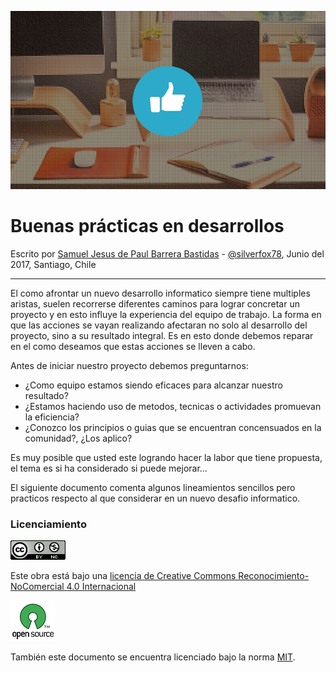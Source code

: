 ![](/assets/Portada.png)

# Buenas prácticas en desarrollos

Escrito por [Samuel Jesus de Paul Barrera Bastidas](https://silverfox78.github.io/ "Pagina de Samuel Barrera") - [@silverfox78](https://github.com/silverfox78/), Junio del 2017, Santiago, Chile

---

El como afrontar un nuevo desarrollo informatico siempre tiene multiples aristas, suelen recorrerse diferentes caminos para lograr concretar un proyecto y en esto influye la experiencia del equipo de trabajo. La forma en que las acciones se vayan realizando afectaran no solo al desarrollo del proyecto, sino a su resultado integral. Es en esto donde debemos reparar en el como deseamos que estas acciones se lleven a cabo.

Antes de iniciar nuestro proyecto debemos preguntarnos:

* ¿Como equipo estamos siendo eficaces para alcanzar nuestro resultado?
* ¿Estamos haciendo uso de metodos, tecnicas o actividades promuevan la eficiencia?
* ¿Conozco los principios o guias que se encuentran concensuados en la comunidad?, ¿Los aplico?

Es muy posible que usted este logrando hacer la labor que tiene propuesta, el tema es si ha considerado si puede mejorar...

El siguiente documento comenta algunos lineamientos sencillos pero practicos respecto al que considerar en un nuevo desafio informatico.

### **Licenciamiento**

![](/assets/88x31.png)

Este obra está bajo una [licencia de Creative Commons Reconocimiento-NoComercial 4.0 Internacional](http://creativecommons.org/licenses/by-nc/4.0/)

![](/assets/OSI-logo_2.png)

También este documento se encuentra licenciado bajo la norma [MIT](https://es.wikipedia.org/wiki/Licencia_MIT).


